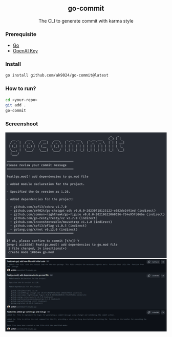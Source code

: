 <div align="center">
    <h2>go-commit</h2>
    <p>The CLI to generate commit with karma style</p>
</div>

### Prerequisite

- [Go](https://go.dev/doc/install)
- [OpenAI Key](https://platform.openai.com/account/api-keys)

### Install

```bash
go install github.com/ak9024/go-commit@latest
```

### How to run?

```bash
cd <your-repo>
git add .
go-commit
```

### Screenshoot

<div align="center">
    <img src="./assets/terminal.png" />
    <img src="./assets/preview-in-pr.png" />
</div>
